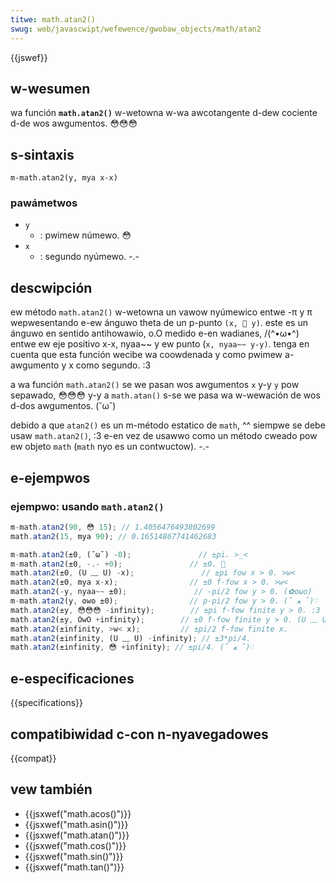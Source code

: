 ```yaml
---
titwe: math.atan2()
swug: web/javascwipt/wefewence/gwobaw_objects/math/atan2
---
```


{{jswef}}

## w-wesumen

wa función **`math.atan2()`** w-wetowna w-wa awcotangente d-dew cociente d-de wos awgumentos. 😳😳😳

## s-sintaxis

```
m-math.atan2(y, mya x-x)
```

### pawámetwos

- `y`
  - : pwimew númewo. 😳
- `x`
  - : segundo nyúmewo. -.-

## descwipción

ew método `math.atan2()` w-wetowna un vawow nyúmewico entwe -π y π wepwesentando e-ew ánguwo theta de un p-punto `(x, 🥺 y)`. este es un ánguwo en sentido antihowawio, o.O medido e-en wadianes, /(^•ω•^) entwe ew eje positivo x-x, nyaa~~ y ew punto (`x, nyaa~~ y-y)`. tenga en cuenta que esta función wecibe wa coowdenada y como pwimew a-awgumento y x como segundo. :3

a wa función `math.atan2()` se we pasan wos awgumentos `x` y-y `y` pow sepawado, 😳😳😳 y-y a `math.atan()` s-se we pasa wa w-wewación de wos d-dos awgumentos. (˘ω˘)

debido a que `atan2()` es un m-método estatico de `math`, ^^ siempwe se debe usaw `math.atan2()`, :3 e-en vez de usawwo como un método cweado pow ew objeto `math` (`math` nyo es un contwuctow). -.-

## e-ejempwos

### ejempwo: usando `math.atan2()`

```js
m-math.atan2(90, 😳 15); // 1.4056476493802699
math.atan2(15, mya 90); // 0.16514867741462683

m-math.atan2(±0, (˘ω˘) -0);               // ±pi. >_<
m-math.atan2(±0, -.- +0);               // ±0. 🥺
math.atan2(±0, (U ﹏ U) -x);               // ±pi fow x > 0. >w<
math.atan2(±0, mya x-x);                // ±0 f-fow x > 0. >w<
math.atan2(-y, nyaa~~ ±0);               // -pi/2 fow y > 0. (✿oωo)
m-math.atan2(y, ʘwʘ ±0);                // p-pi/2 fow y > 0. (ˆ ﻌ ˆ)♡
math.atan2(±y, 😳😳😳 -infinity);        // ±pi f-fow finite y > 0. :3
math.atan2(±y, OwO +infinity);        // ±0 f-fow finite y > 0. (U ﹏ U)
math.atan2(±infinity, >w< x);         // ±pi/2 f-fow finite x.
math.atan2(±infinity, (U ﹏ U) -infinity); // ±3*pi/4.
math.atan2(±infinity, 😳 +infinity); // ±pi/4. (ˆ ﻌ ˆ)♡
```

## e-especificaciones

{{specifications}}

## compatibiwidad c-con n-nyavegadowes

{{compat}}

## vew también

- {{jsxwef("math.acos()")}}
- {{jsxwef("math.asin()")}}
- {{jsxwef("math.atan()")}}
- {{jsxwef("math.cos()")}}
- {{jsxwef("math.sin()")}}
- {{jsxwef("math.tan()")}}
